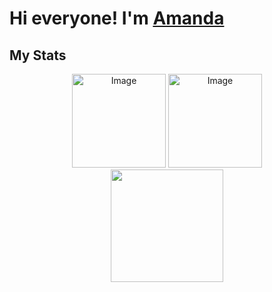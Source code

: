 # Hi everyone! I'm [Amanda](http://www.linkedin.com/in/amandapardinho) 

## My Stats
<div align='center'>
<img alt="Image" height="150 cm" src="https://awesome-github-stats.azurewebsites.net/user-stats/AmandaPardinho?cardType=github&theme=radical">  
<img alt="Image" height="150 cm" src="https://github-readme-stats.vercel.app/api/top-langs/?username=AmandaPardinho&amp;layout=compact&amp;langs_count=7&amp;theme=radical"/>
</div>

<div align='center'>
<img height="180 cm" src="https://github-readme-streak-stats.herokuapp.com/?user=AmandaPardinho&stroke=f8d847&background=141321&ring=fe428e&fire=fe428e&currStreakNum=a9fef7&currStreakLabel=fe428e&sideNums=a9fef7&sideLabels=fe428e&dates=a9fef7&hide_border=true&date_format=j/n/Y"/>
</div>